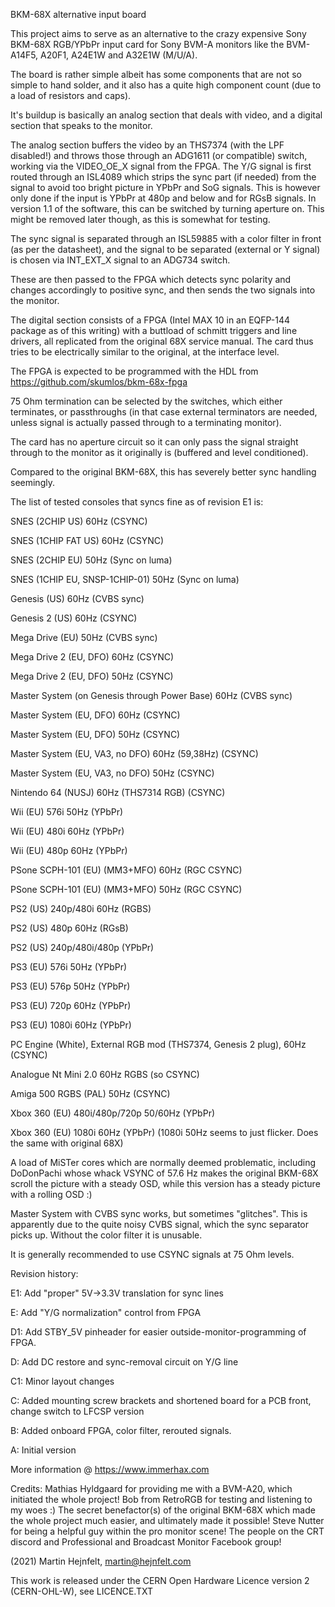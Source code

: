 BKM-68X alternative input board

This project aims to serve as an alternative to the crazy expensive Sony BKM-68X RGB/YPbPr
input card for Sony BVM-A monitors like the BVM-A14F5, A20F1, A24E1W and A32E1W (M/U/A).

The board is rather simple albeit has some components that are not so simple to hand solder,
and it also has a quite high component count (due to a load of resistors and caps).

It's buildup is basically an analog section that deals with video, and a digital section
that speaks to the monitor.

The analog section buffers the video by an THS7374 (with the LPF disabled!) and throws
those through an ADG1611 (or compatible) switch, working via the VIDEO_OE_X signal from
the FPGA. The Y/G signal is first routed through an ISL4089 which strips the sync part 
(if needed) from the signal to avoid too bright picture in YPbPr and SoG signals. This
is however only done if the input is YPbPr at 480p and below and for RGsB signals.
In version 1.1 of the software, this can be switched by turning aperture on. This might
be removed later though, as this is somewhat for testing.

The sync signal is separated through an ISL59885 with a color filter in front (as per
the datasheet), and the signal to be separated (external or Y signal) is chosen via
INT_EXT_X signal to an ADG734 switch.

These are then passed to the FPGA which detects sync polarity and changes accordingly
to positive sync, and then sends the two signals into the monitor.

The digital section consists of a FPGA (Intel MAX 10 in an EQFP-144 package as of this
writing) with a buttload of schmitt triggers and line drivers, all replicated from the
original 68X service manual. The card thus tries to be electrically similar to the
original, at the interface level.

The FPGA is expected to be programmed with the HDL from https://github.com/skumlos/bkm-68x-fpga

75 Ohm termination can be selected by the switches, which either terminates, or passthroughs
(in that case external terminators are needed, unless signal is actually passed through to a
terminating monitor).

The card has no aperture circuit so it can only pass the signal straight through to the monitor
as it originally is (buffered and level conditioned).

Compared to the original BKM-68X, this has severely better sync handling seemingly.

The list of tested consoles that syncs fine as of revision E1 is:

SNES (2CHIP US) 60Hz (CSYNC)

SNES (1CHIP FAT US) 60Hz (CSYNC)

SNES (2CHIP EU) 50Hz (Sync on luma)

SNES (1CHIP EU, SNSP-1CHIP-01) 50Hz (Sync on luma)

Genesis (US) 60Hz (CVBS sync)

Genesis 2 (US) 60Hz (CSYNC)

Mega Drive (EU) 50Hz (CVBS sync)

Mega Drive 2 (EU, DFO) 60Hz (CSYNC)

Mega Drive 2 (EU, DFO) 50Hz (CSYNC)

Master System (on Genesis through Power Base) 60Hz (CVBS sync)

Master System (EU, DFO) 60Hz (CSYNC)

Master System (EU, DFO) 50Hz (CSYNC)

Master System (EU, VA3, no DFO) 60Hz (59,38Hz) (CSYNC)

Master System (EU, VA3, no DFO) 50Hz (CSYNC)

Nintendo 64 (NUSJ) 60Hz (THS7314 RGB) (CSYNC)

Wii (EU) 576i 50Hz (YPbPr)

Wii (EU) 480i 60Hz (YPbPr)

Wii (EU) 480p 60Hz (YPbPr)

PSone SCPH-101 (EU) (MM3+MFO) 60Hz (RGC CSYNC)

PSone SCPH-101 (EU) (MM3+MFO) 50Hz (RGC CSYNC)

PS2 (US) 240p/480i 60Hz (RGBS)

PS2 (US) 480p 60Hz (RGsB)

PS2 (US) 240p/480i/480p (YPbPr)

PS3 (EU) 576i 50Hz (YPbPr)

PS3 (EU) 576p 50Hz (YPbPr)

PS3 (EU) 720p 60Hz (YPbPr)

PS3 (EU) 1080i 60Hz (YPbPr)

PC Engine (White), External RGB mod (THS7374, Genesis 2 plug), 60Hz (CSYNC)

Analogue Nt Mini 2.0 60Hz RGBS (so CSYNC)

Amiga 500 RGBS (PAL) 50Hz (CSYNC)

Xbox 360 (EU) 480i/480p/720p 50/60Hz (YPbPr)

Xbox 360 (EU) 1080i 60Hz (YPbPr) (1080i 50Hz seems to just flicker. Does the same with original 68X)

A load of MiSTer cores which are normally deemed problematic, including DoDonPachi
whose whack VSYNC of 57.6 Hz makes the original BKM-68X scroll the picture with a
steady OSD, while this version has a steady picture with a rolling OSD :)

Master System with CVBS sync works, but sometimes "glitches". This is apparently
due to the quite noisy CVBS signal, which the sync separator picks up. Without
the color filter it is unusable.

It is generally recommended to use CSYNC signals at 75 Ohm levels.

Revision history:

E1: Add "proper" 5V->3.3V translation for sync lines

E: Add "Y/G normalization" control from FPGA

D1: Add STBY_5V pinheader for easier outside-monitor-programming of FPGA.

D: Add DC restore and sync-removal circuit on Y/G line

C1: Minor layout changes

C: Added mounting screw brackets and shortened board for a PCB front, change switch to LFCSP version

B: Added onboard FPGA, color filter, rerouted signals.

A: Initial version

More information @ https://www.immerhax.com

Credits:
Mathias Hyldgaard for providing me with a BVM-A20, which initiated the whole project!
Bob from RetroRGB for testing and listening to my woes :)
The secret benefactor(s) of the original BKM-68X which made the whole project much easier, and ultimately made it possible!
Steve Nutter for being a helpful guy within the pro monitor scene!
The people on the CRT discord and Professional and Broadcast Monitor Facebook group!

(2021) Martin Hejnfelt, martin@hejnfelt.com

This work is released under the CERN Open Hardware Licence version 2 (CERN-OHL-W), see LICENCE.TXT
